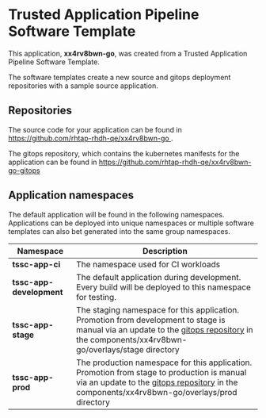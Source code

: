 # Trusted Application Pipeline Software Template

This application, **xx4rv8bwn-go**, was created from a Trusted Application Pipeline Software Template.

The software templates create a new source and gitops deployment repositories with a sample source application. 

## Repositories

The source code for your application can be found in [https://github.com/rhtap-rhdh-qe/xx4rv8bwn-go ](https://github.com/rhtap-rhdh-qe/xx4rv8bwn-go ).
 
The gitops repository, which contains the kubernetes manifests for the application can be found in 
[https://github.com/rhtap-rhdh-qe/xx4rv8bwn-go-gitops ](https://github.com/rhtap-rhdh-qe/xx4rv8bwn-go-gitops ) 

## Application namespaces 

The default application will be found in the following namespaces. Applications can be deployed into unique namespaces or multiple software templates can also bet generated into the same group namespaces.  

|  Namespace   |  Description   |  
| -------- | -------- |
| **tssc-app-ci** | The namespace used for CI workloads |
| **tssc-app-development** | The default application during development. Every build will be deployed to this namespace for testing. |
| **tssc-app-stage** | The staging namespace for this application. Promotion from development to stage is manual via an update to the [gitops repository](https://github.com/rhtap-rhdh-qe/xx4rv8bwn-go-gitops ) in the components/xx4rv8bwn-go/overlays/stage directory |
| **tssc-app-prod** | The production namespace for this application. Promotion from stage to production is manual via an update to the [gitops repository](https://github.com/rhtap-rhdh-qe/xx4rv8bwn-go-gitops ) in the components/xx4rv8bwn-go/overlays/prod directory |